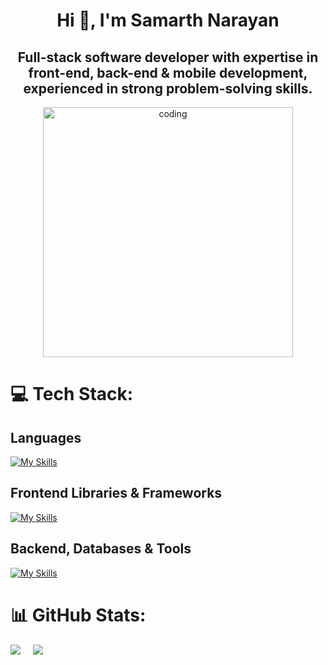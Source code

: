 <h1 align="center">Hi 👋, I'm Samarth Narayan</h1>
<h2 align="center">Full-stack software developer with expertise in front-end, back-end & mobile development, experienced in strong problem-solving skills.</h2>
<div align="center" >
  <img width="400" src="https://i.giphy.com/media/v1.Y2lkPTc5MGI3NjExaGxmb3B0NWw2bTN2cG5zdGxzM2ZoOHhqbGQzbGVnaDh0N3BrcW51MyZlcD12MV9pbnRlcm5hbF9naWZfYnlfaWQmY3Q9Zw/f3iwJFOVOwuy7K6FFw/giphy.gif" alt="coding">
</div>

# 💻 Tech Stack:
<h2>Languages</h2>

[![My Skills](https://skillicons.dev/icons?i=java,js,ts,cpp,c,dart)](https://skillicons.dev)

<h2>Frontend Libraries & Frameworks</h2>
  
[![My Skills](https://skillicons.dev/icons?i=react,next,vite,tailwind,redux,bootstrap,materialui,html,css,flutter)](https://skillicons.dev)

<h2>Backend, Databases & Tools</h2>
 
[![My Skills](https://skillicons.dev/icons?i=nodejs,express,spring,npm,mongo,mysql,firebase,git,github,postman,vscode,idea,maven)](https://skillicons.dev)

# 📊 GitHub Stats:
<div style="display: flex; align-items: center; gap: 20px;">
  <img src="https://github-readme-stats.vercel.app/api?username=samarth-5&show_icons=true&show=reviews,prs_merged,prs_merged_percentage&theme=midnight-purple" />
  <img src="https://github-readme-stats.vercel.app/api/top-langs/?username=samarth-5&theme=midnight-purple&hide_border=false&include_all_commits=true&count_private=false&layout=compact" />
</div>
